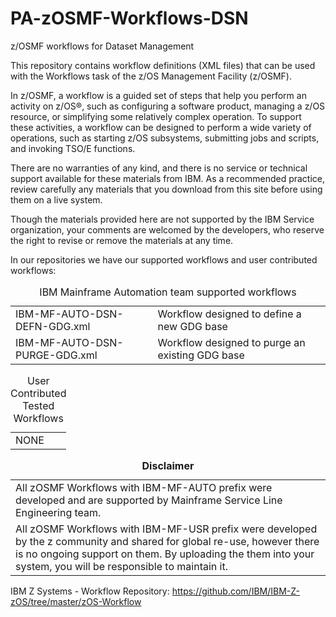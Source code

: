 # PA-zOSMF-Workflows-DSN
z/OSMF workflows for Dataset Management

This repository contains workflow definitions (XML files) that can be used with the Workflows task of the z/OS Management Facility (z/OSMF).

In z/OSMF, a workflow is a guided set of steps that help you perform an activity on z/OS®, such as configuring a software product, managing a z/OS resource, or simplifying some relatively complex operation. To support these activities, a workflow can be designed to perform a wide variety of operations, such as starting z/OS subsystems, submitting jobs and scripts, and invoking TSO/E functions.

There are no warranties of any kind, and there is no service or technical support available for these materials from IBM. As a recommended practice, review carefully any materials that you download from this site before using them on a live system.

Though the materials provided here are not supported by the IBM Service organization, your comments are welcomed by the developers, who reserve the right to revise or remove the materials at any time. 

In our repositories we have our supported workflows and user contributed workflows:

<table width=100%>  <caption>IBM Mainframe Automation team supported workflows</caption>
   <tr>
      <td>IBM-MF-AUTO-DSN-DEFN-GDG.xml</td>
      <td>Workflow designed to define a new GDG base</td>
   </tr>
    <tr>
      <td>IBM-MF-AUTO-DSN-PURGE-GDG.xml</td>
      <td>Workflow designed to purge an existing GDG base</td>
   </tr> 
</table>

<table width=100%>  <caption>User Contributed Tested Workflows</caption>
   <tr>
      <td>NONE</td>
   </tr> 
</table>

<table><caption><b>Disclaimer</b></caption>
   <tr>
      <td>All zOSMF Workflows with IBM-MF-AUTO prefix were developed and are supported by Mainframe Service Line Engineering team.</td>
	</tr><tr>
      <td>All zOSMF Workflows with IBM-MF-USR prefix were developed by the z community and shared for global re-use, however there is no ongoing support on them. By uploading the them into your system, you will be responsible to maintain it.</td>
	</tr>
</table>

IBM Z Systems - Workflow Repository: https://github.com/IBM/IBM-Z-zOS/tree/master/zOS-Workflow
